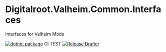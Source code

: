 # Digitalroot.Valheim.Common.Interfaces
Interfaces for Valheim Mods

[![dotnet package](https://github.com/Digitalroot-Valheim/Digitalroot.Valheim.Common.Interfaces/actions/workflows/publish.yml/badge.svg)](https://github.com/Digitalroot-Valheim/Digitalroot.Valheim.Common.Interfaces/actions/workflows/publish.yml)
CI
TEST
[![Release Drafter](https://github.com/Digitalroot-Valheim/Digitalroot.Valheim.Common.Interfaces/actions/workflows/drafter.yml/badge.svg)](https://github.com/Digitalroot-Valheim/Digitalroot.Valheim.Common.Interfaces/actions/workflows/drafter.yml)
